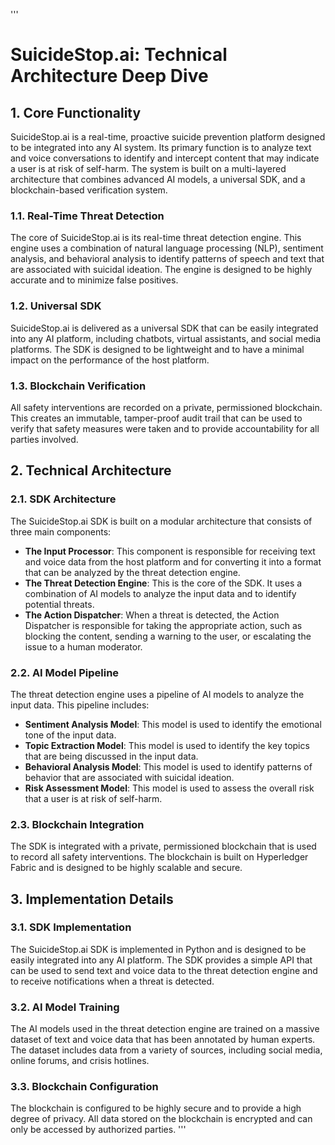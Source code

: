 '''
# SuicideStop.ai: Technical Architecture Deep Dive

## 1. Core Functionality

SuicideStop.ai is a real-time, proactive suicide prevention platform designed to be integrated into any AI system. Its primary function is to analyze text and voice conversations to identify and intercept content that may indicate a user is at risk of self-harm. The system is built on a multi-layered architecture that combines advanced AI models, a universal SDK, and a blockchain-based verification system.

### 1.1. Real-Time Threat Detection

The core of SuicideStop.ai is its real-time threat detection engine. This engine uses a combination of natural language processing (NLP), sentiment analysis, and behavioral analysis to identify patterns of speech and text that are associated with suicidal ideation. The engine is designed to be highly accurate and to minimize false positives.

### 1.2. Universal SDK

SuicideStop.ai is delivered as a universal SDK that can be easily integrated into any AI platform, including chatbots, virtual assistants, and social media platforms. The SDK is designed to be lightweight and to have a minimal impact on the performance of the host platform.

### 1.3. Blockchain Verification

All safety interventions are recorded on a private, permissioned blockchain. This creates an immutable, tamper-proof audit trail that can be used to verify that safety measures were taken and to provide accountability for all parties involved.

## 2. Technical Architecture

### 2.1. SDK Architecture

The SuicideStop.ai SDK is built on a modular architecture that consists of three main components:

*   **The Input Processor**: This component is responsible for receiving text and voice data from the host platform and for converting it into a format that can be analyzed by the threat detection engine.
*   **The Threat Detection Engine**: This is the core of the SDK. It uses a combination of AI models to analyze the input data and to identify potential threats.
*   **The Action Dispatcher**: When a threat is detected, the Action Dispatcher is responsible for taking the appropriate action, such as blocking the content, sending a warning to the user, or escalating the issue to a human moderator.

### 2.2. AI Model Pipeline

The threat detection engine uses a pipeline of AI models to analyze the input data. This pipeline includes:

*   **Sentiment Analysis Model**: This model is used to identify the emotional tone of the input data.
*   **Topic Extraction Model**: This model is used to identify the key topics that are being discussed in the input data.
*   **Behavioral Analysis Model**: This model is used to identify patterns of behavior that are associated with suicidal ideation.
*   **Risk Assessment Model**: This model is used to assess the overall risk that a user is at risk of self-harm.

### 2.3. Blockchain Integration

The SDK is integrated with a private, permissioned blockchain that is used to record all safety interventions. The blockchain is built on Hyperledger Fabric and is designed to be highly scalable and secure.

## 3. Implementation Details

### 3.1. SDK Implementation

The SuicideStop.ai SDK is implemented in Python and is designed to be easily integrated into any AI platform. The SDK provides a simple API that can be used to send text and voice data to the threat detection engine and to receive notifications when a threat is detected.

### 3.2. AI Model Training

The AI models used in the threat detection engine are trained on a massive dataset of text and voice data that has been annotated by human experts. The dataset includes data from a variety of sources, including social media, online forums, and crisis hotlines.

### 3.3. Blockchain Configuration

The blockchain is configured to be highly secure and to provide a high degree of privacy. All data stored on the blockchain is encrypted and can only be accessed by authorized parties.
'''

